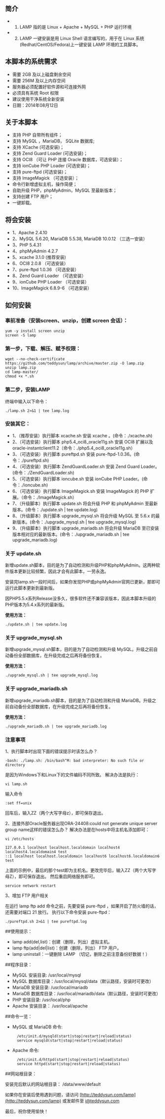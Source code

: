 ## 简介
* 1. LAMP 指的是 Linux + Apache + MySQL + PHP 运行环境
* 2. LAMP 一键安装是用 Linux Shell 语言编写的，用于在 Linux 系统(Redhat/CentOS/Fedora)上一键安装 LAMP 环境的工具脚本。

## 本脚本的系统需求
* 需要 2GB 及以上磁盘剩余空间
* 需要 256M 及以上内存空间
* 服务器必须配置好软件源和可连接外网
* 必须具有系统 Root 权限
* 建议使用干净系统全新安装
* 日期：2014年08月12日

## 关于本脚本
* 支持 PHP 自带所有组件；
* 支持 MySQL ，MariaDB， SQLite 数据库;
* 支持 XCache (可选安装)；
* 支持 Zend Guard Loader (可选安装)；
* 支持 OCI8 （可让 PHP 连接 Oracle 数据库，可选安装）；
* 支持 ionCube PHP Loader (可选安装)；
* 支持 pure-ftpd (可选安装)；
* 支持 ImageMagick （可选安装）；
* 命令行新增虚拟主机，操作简便；
* 自助升级 PHP，phpMyAdmin，MySQL 至最新版本；
* 支持创建 FTP 用户；
* 一键卸载。

## 将会安装
* 1、Apache 2.4.10
* 2、MySQL 5.6.20, MariaDB 5.5.38, MariaDB 10.0.12 （三选一安装）
* 3、PHP 5.4.31
* 4、phpMyAdmin 4.2.7
* 5、xcache 3.1.0 (推荐安装)
* 6、OCI8 2.0.8 （可选安装）
* 7、pure-ftpd 1.0.36 （可选安装）
* 8、Zend Guard Loader （可选安装）
* 9、ionCube PHP Loader （可选安装）
* 10、ImageMagick 6.8.9-6 （可选安装）

## 如何安装
### 事前准备（安装screen、unzip，创建 screen 会话）：

    yum -y install screen unzip
    screen -S lamp

### 第一步，下载、解压、赋予权限：

    wget --no-check-certificate https://github.com/teddysun/lamp/archive/master.zip -O lamp.zip
    unzip lamp.zip
    cd lamp-master/
    chmod +x *.sh

### 第二步，安装LAMP
终端中输入以下命令：

    ./lamp.sh 2>&1 | tee lamp.log

### 安装其它：

* 1、（推荐安装）执行脚本 xcache.sh 安装 xcache 。(命令：./xcache.sh)
* 2、（可选安装）执行脚本 php5.4_oci8_oracle11g.sh 安装 OCI8 扩展以及 oracle-instantclient11.2（命令：./php5.4_oci8_oracle11g.sh）
* 3、（可选安装）执行脚本 pureftpd.sh 安装 pure-ftpd-1.0.36。(命令：./pureftpd.sh)
* 4、（可选安装）执行脚本 ZendGuardLoader.sh 安装 Zend Guard Loader。(命令：./ZendGuardLoader.sh)
* 5、（可选安装）执行脚本 ioncube.sh 安装 ionCube PHP Loader。(命令：./ioncube.sh)
* 6、（可选安装）执行脚本 ImageMagick.sh 安装 ImageMagick 的 PHP 扩展。（命令：./ImageMagick.sh）
* 7、（升级脚本）执行脚本 update.sh 将会升级 PHP 和 phpMyAdmin 至最新版本。(命令：./update.sh | tee update.log)
* 8、（升级脚本）执行脚本 upgrade_mysql.sh 将会升级 MySQL 至 5.6.x 的最新版本。(命令：./upgrade_mysql.sh | tee upgrade_mysql.log)
* 9、（升级脚本）执行脚本 upgrade_mariadb.sh 将会升级 MariaDB 至已安装版本相对应的最新版本。(命令：./upgrade_mariadb.sh | tee upgrade_mariadb.log)

### 关于 update.sh

新增update.sh脚本，目的是为了自动检测和升级PHP和phpMyAdmin。这两种软件版本更新比较频繁，因此才会有此脚本，一劳永逸。

安装完lamp.sh一段时间后，如果你发现PHP或phpMyAdmin官网已更新，那即可运行此脚本更新到最新版。

因PHP5.5.x系列Release没多久，很多软件还不兼容该版本，因此本脚本升级的PHP版本为5.4.x系列的最新版。

**使用方法：**

    ./update.sh | tee update.log

### 关于 upgrade_mysql.sh

新增upgrade_mysql.sh脚本，目的是为了自动检测和升级 MySQL。升级之前自动备份全部数据库，在升级完成之后再将备份恢复。

**使用方法：**

    ./upgrade_mysql.sh | tee upgrade_mysql.log


### 关于 upgrade_mariadb.sh

新增upgrade_mariadb.sh脚本，目的是为了自动检测和升级 MariaDB。升级之前自动备份全部数据库，在升级完成之后再将备份恢复。

**使用方法：**

    ./upgrade_mariadb.sh | tee upgrade_mariadb.log

### 注意事项

1、执行脚本时出现下面的错误提示时该怎么办？

    -bash: ./lamp.sh: /bin/bash^M: bad interpreter: No such file or directory

是因为Windows下和Linux下的文件编码不同所致。
解决办法是执行：

    vi lamp.sh

输入命令

    :set ff=unix 

回车后，输入ZZ（两个大写字母z），即可保存退出。

2、连接外部Oracle服务器出现ORA-24408:could not generate unique server group name这样的错误怎么办？
解决办法是在hosts中将主机名添加即可：

    vi /etc/hosts

    127.0.0.1 localhost localhost.localdomain localhost4 localhost4.localdomain4 test
    ::1 localhost localhost.localdomain localhost6 localhost6.localdomain6 test

上面的示例中，最后的那个test即为主机名。更改完毕后，输入ZZ（两个大写字母Z），即可保存退出。
然后重启网络服务即可。

    service network restart

3、增加 FTP 用户相关

在运行 lamp ftp add 命令之前，先要安装 pure-ftpd ，如果开启了防火墙的话，还需要对端口 21 放行。
执行以下命令安装 pure-ftpd：

    ./pureftpd.sh 2>&1 | tee pureftpd.log
    
##使用提示：

* lamp add(del,list)：创建（删除，列出）虚拟主机。
* lamp ftp(add|del|list)：创建（删除，列出） FTP 用户。
* lamp uninstall：一键删除 LAMP （切记，删除之前注意备份好数据！）

##程序目录：

* MySQL 安装目录: /usr/local/mysql
* MySQL 数据库目录：/usr/local/mysql/data（默认路径，安装时可更改）
* MariaDB 安装目录: /usr/local/mariadb
* MariaDB 数据库目录：/usr/local/mariadb/data（默认路径，安装时可更改）
* PHP 安装目录: /usr/local/php
* Apache 安装目录： /usr/local/apache

##命令一览：
* MySQL 或 MariaDB 命令: 

        /etc/init.d/mysqld(start|stop|restart|reload|status)
        service mysqld(start|stop|restart|reload|status)

* Apache 命令: 

        /etc/init.d/httpd(start|stop|restart|reload|status)
        service httpd(start|stop|restart|reload|status)      

##网站根目录：

安装完后默认的网站根目录： /data/www/default

如果你在安装后使用遇到问题，请访问 [http://teddysun.com/lamp](http://teddysun.com/lamp) 或发邮件至 [i@teddysun.com](i#teddysun.com)

最后，祝你使用愉快！
